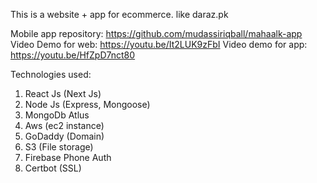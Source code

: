 
This is a website + app for ecommerce.
like daraz.pk

Mobile app repository: https://github.com/mudassiriqball/mahaalk-app
Video Demo for web: https://youtu.be/It2LUK9zFbI
Video demo for app: https://youtu.be/HfZpD7nct80

Technologies used:
 1) React Js (Next Js)
 2) Node Js (Express, Mongoose)
 3) MongoDb Atlus
 4) Aws (ec2 instance)
 5) GoDaddy (Domain)
 6) S3 (File storage)
 7) Firebase Phone Auth
 8) Certbot (SSL)




 
 
 
